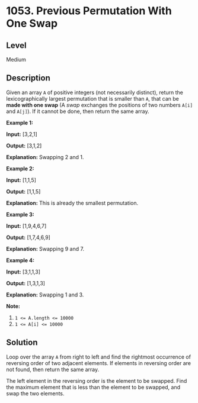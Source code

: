 # 1053. Previous Permutation With One Swap
## Level
Medium

## Description
Given an array `A` of positive integers (not necessarily distinct), return the lexicographically largest permutation that is smaller than `A`, that can be **made with one swap** (A *swap* exchanges the positions of two numbers `A[i]` and `A[j]`). If it cannot be done, then return the same array.

**Example 1:**

**Input:** [3,2,1]

**Output:** [3,1,2]

**Explanation:** Swapping 2 and 1.

**Example 2:**

**Input:** [1,1,5]

**Output:** [1,1,5]

**Explanation:** This is already the smallest permutation.

**Example 3:**

**Input:** [1,9,4,6,7]

**Output:** [1,7,4,6,9]

**Explanation:** Swapping 9 and 7.

**Example 4:**

**Input:** [3,1,1,3]

**Output:** [1,3,1,3]

**Explanation:** Swapping 1 and 3.

**Note:**

1. `1 <= A.length <= 10000`
2. `1 <= A[i] <= 10000`

## Solution
Loop over the array `A` from right to left and find the rightmost occurrence of reversing order of two adjacent elements. If elements in reversing order are not found, then return the same array.

The left element in the reversing order is the element to be swapped. Find the maximum element that is less than the element to be swapped, and swap the two elements.
